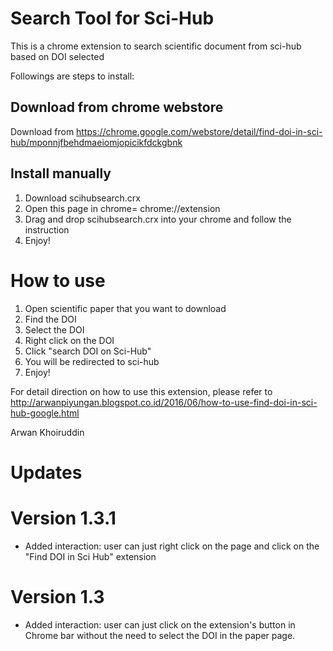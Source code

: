 # Search Tool for Sci-Hub

This is a chrome extension to search scientific document from sci-hub based on DOI selected <br>

Followings are steps to install: <br>

## Download from chrome webstore
Download from https://chrome.google.com/webstore/detail/find-doi-in-sci-hub/mponnjfbehdmaeiomjopicikfdckgbnk

## Install manually
1. Download scihubsearch.crx <br>
2. Open this page in chrome= chrome://extension <br>
3. Drag and drop scihubsearch.crx into your chrome and follow the instruction <br>
4. Enjoy! <br>

# How to use
1. Open scientific paper that you want to download
2. Find the DOI
3. Select the DOI
4. Right click on the DOI
5. Click "search DOI on Sci-Hub"
6. You will be redirected to sci-hub
7. Enjoy! <br>

For detail direction on how to use this extension, please refer to http://arwanpiyungan.blogspot.co.id/2016/06/how-to-use-find-doi-in-sci-hub-google.html

Arwan Khoiruddin

# Updates

# Version 1.3.1
* Added interaction: user can just right click on the page and click on the "Find DOI in Sci Hub" extension

# Version 1.3
* Added interaction: user can just click on the extension's button in Chrome bar without the need to select the DOI in the paper page.
